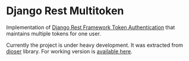 # Django Rest Multitoken

Implementation of [Django Rest Framework Token Authentication](http://www.django-rest-framework.org/api-guide/authentication/#tokenauthentication) that maintains multiple tokens for one user.

Currently the project is under heavy development. It was extracted from [djoser](https://github.com/sunscrapers/djoser) library. For working version is [available here](https://github.com/sunscrapers/djoser/tree/custom-auth-token).

